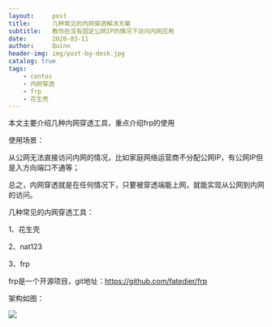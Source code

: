 ```yaml
---
layout:     post
title:      几种常见的内网穿透解决方案
subtitle:   教你在没有固定公网IP的情况下访问内网应用
date:       2020-03-11
author:     Quinn
header-img: img/post-bg-desk.jpg
catalog: true
tags:
    - centos
    - 内网穿透
    - frp
    - 花生壳
---
```




本文主要介绍几种内网穿透工具，重点介绍frp的使用

使用场景：

从公网无法直接访问内网的情况，比如家庭网络运营商不分配公网IP，有公网IP但是入方向端口不通等；

总之，内网穿透就是在任何情况下，只要被穿透端能上网，就能实现从公网到内网的访问。

几种常见的内网穿透工具：

1、花生壳

2、nat123

3、frp

frp是一个开源项目，git地址：https://github.com/fatedier/frp

架构如图：

![](https://github.com/fatedier/frp/blob/master/doc/pic/architecture.png)